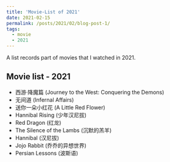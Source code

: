```yaml
---
title: 'Movie-List of 2021'
date: 2021-02-15
permalink: /posts/2021/02/blog-post-1/
tags:
  - movie
  - 2021
---
```


A list records part of movies that I watched in 2021.

## Movie list - 2021
- 西游·降魔篇 (Journey to the West: Conquering the Demons)
- 无间道 (Infernal Affairs)
- 送你一朵小红花 (A Little Red Flower)
- Hannibal Rising (少年汉尼拔)
- Red Dragon (红龙)
- The Silence of the Lambs (沉默的羔羊)
- Hannibal (汉尼拔)
- Jojo Rabbit (乔乔的异想世界)
- Persian Lessons (波斯语)
